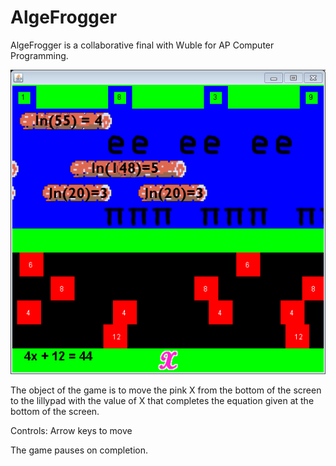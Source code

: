 # AlgeFrogger

AlgeFrogger is a collaborative final with Wuble for AP Computer Programming.

![Raw ingame footage](res/screenshots/2016-05-23.png?raw=true "2016/05/23")

The object of the game is to move the pink X from the bottom of the screen to the lillypad with the value of X that completes the equation given at the bottom of the screen.

Controls:
Arrow keys to move

The game pauses on completion.

